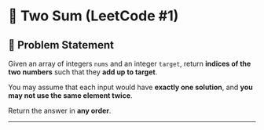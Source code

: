 # 🧮 Two Sum (LeetCode #1)

## 📝 Problem Statement

Given an array of integers `nums` and an integer `target`, return **indices of the two numbers** such that they **add up to target**.

You may assume that each input would have **exactly one solution**, and **you may not use the same element twice**.

Return the answer in **any order**.

---
